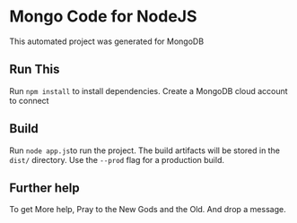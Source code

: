 # Mongo Code for NodeJS

This automated project was generated for MongoDB

## Run This

Run `npm install` to install dependencies. Create a MongoDB cloud account to connect

## Build

Run `node app.js`to run the project. The build artifacts will be stored in the `dist/` directory. Use the `--prod` flag for a production build.


## Further help

To get More help, Pray to the New Gods and the Old. And drop a message.

## 


